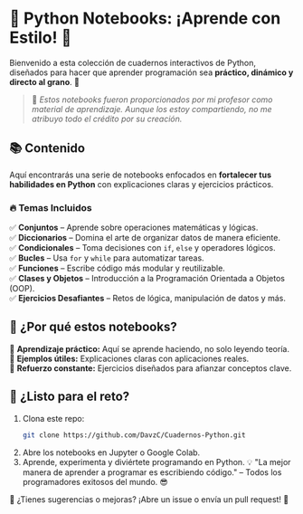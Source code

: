# 🚀 Python Notebooks: ¡Aprende con Estilo! 🐍  

Bienvenido a esta colección de cuadernos interactivos de Python, diseñados para hacer que aprender programación sea **práctico, dinámico y directo al grano**. 🎯  

> 📌 *Estos notebooks fueron proporcionados por mi profesor como material de aprendizaje. Aunque los estoy compartiendo, no me atribuyo todo el crédito por su creación.*  

## 📚 Contenido  

Aquí encontrarás una serie de notebooks enfocados en **fortalecer tus habilidades en Python** con explicaciones claras y ejercicios prácticos.  

### 🔥 Temas Incluidos  
✅ **Conjuntos** – Aprende sobre operaciones matemáticas y lógicas.  
✅ **Diccionarios** – Domina el arte de organizar datos de manera eficiente.  
✅ **Condicionales** – Toma decisiones con `if`, `else` y operadores lógicos.  
✅ **Bucles** – Usa `for` y `while` para automatizar tareas.  
✅ **Funciones** – Escribe código más modular y reutilizable.  
✅ **Clases y Objetos** – Introducción a la Programación Orientada a Objetos (OOP).  
✅ **Ejercicios Desafiantes** – Retos de lógica, manipulación de datos y más.  

## 🧠 ¿Por qué estos notebooks?  

🚀 **Aprendizaje práctico:** Aquí se aprende haciendo, no solo leyendo teoría.  
🎯 **Ejemplos útiles:** Explicaciones claras con aplicaciones reales.  
🔄 **Refuerzo constante:** Ejercicios diseñados para afianzar conceptos clave.  

## 🤖 ¿Listo para el reto?  

1. Clona este repo:  
   ```bash
   git clone https://github.com/DavzC/Cuadernos-Python.git
2. Abre los notebooks en Jupyter o Google Colab.
3. Aprende, experimenta y diviértete programando en Python.
💡 "La mejor manera de aprender a programar es escribiendo código." – Todos los programadores exitosos del mundo. 😎

📩 ¿Tienes sugerencias o mejoras? ¡Abre un issue o envía un pull request! 🚀
